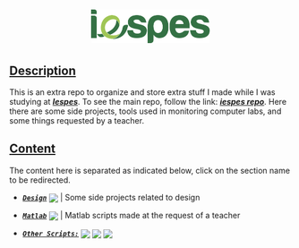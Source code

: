 <h1 align="center">
  <a href="https://www.iespes.com.br">
    <img height="60px" src="./design/logos/iespes_logo.svg"/>
  </a>
</h1>

## [**Description**](#description)

This is an extra repo to organize and store extra stuff I made while I was
studying at [**_Iespes_**]. To see the main repo, follow the link: [**_iespes repo_**].
Here there are some side projects, tools used in monitoring computer labs, and
some things requested by a teacher.

## [**Content**](#content)

The content here is separated as indicated below, click on the section name to
be redirected.

- [**_`Design`_**] [<img height="22px" align="center" src="https://cdn.jsdelivr.net/gh/devicons/devicon/icons/figma/figma-original.svg"/>]
  | Some side projects related to design

- [**_`Matlab`_**] [<img height="24px" align="center" src="https://cdn.jsdelivr.net/gh/devicons/devicon/icons/matlab/matlab-original.svg"/>]
  | Matlab scripts made at the request of a teacher

- [**_`Other Scripts:`_**]
  [<img height="24px" align="center" src="https://cdn.jsdelivr.net/gh/devicons/devicon/icons/python/python-original.svg"/>]
  [<img height="24px" align="center" src="https://cdn.jsdelivr.net/gh/devicons/devicon/icons/bash/bash-original.svg"/>]
  [<img height="24px" align="center" src="https://docs.microsoft.com/en-us/powershell/media/index/powershell_128.svg"/>]

[**_iespes_**]: https://www.iespes.com.br
[**_iespes repo_**]: https://github.com/dreisss/iespes
[**_`design`_**]: ./design
[**_`matlab`_**]: ./matlab
[**_`other scripts:`_**]: ./scripts
[<img height="22px" align="center" src="https://cdn.jsdelivr.net/gh/devicons/devicon/icons/figma/figma-original.svg"/>]: https://www.figma.com/design/
[<img height="24px" align="center" src="https://cdn.jsdelivr.net/gh/devicons/devicon/icons/matlab/matlab-original.svg"/>]: https://www.mathworks.com/products/matlab.html
[<img height="24px" align="center" src="https://cdn.jsdelivr.net/gh/devicons/devicon/icons/python/python-original.svg"/>]: https://www.python.org
[<img height="24px" align="center" src="https://cdn.jsdelivr.net/gh/devicons/devicon/icons/bash/bash-original.svg"/>]: https://www.gnu.org/software/bash/
[<img height="24px" align="center" src="https://docs.microsoft.com/en-us/powershell/media/index/powershell_128.svg"/>]: https://docs.microsoft.com/en-us/powershell/
